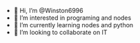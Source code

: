 - 👋 Hi, I’m @Winston6996
- 👀 I’m interested in programing and nodes
- 🌱 I’m currently learning nodes and python 
- 💞️ I’m looking to collaborate on IT

<!---
Winston6996/Winston6996 is a ✨ special ✨ repository because its `README.md` (this file) appears on your GitHub profile.
You can click the Preview link to take a look at your changes.
--->
